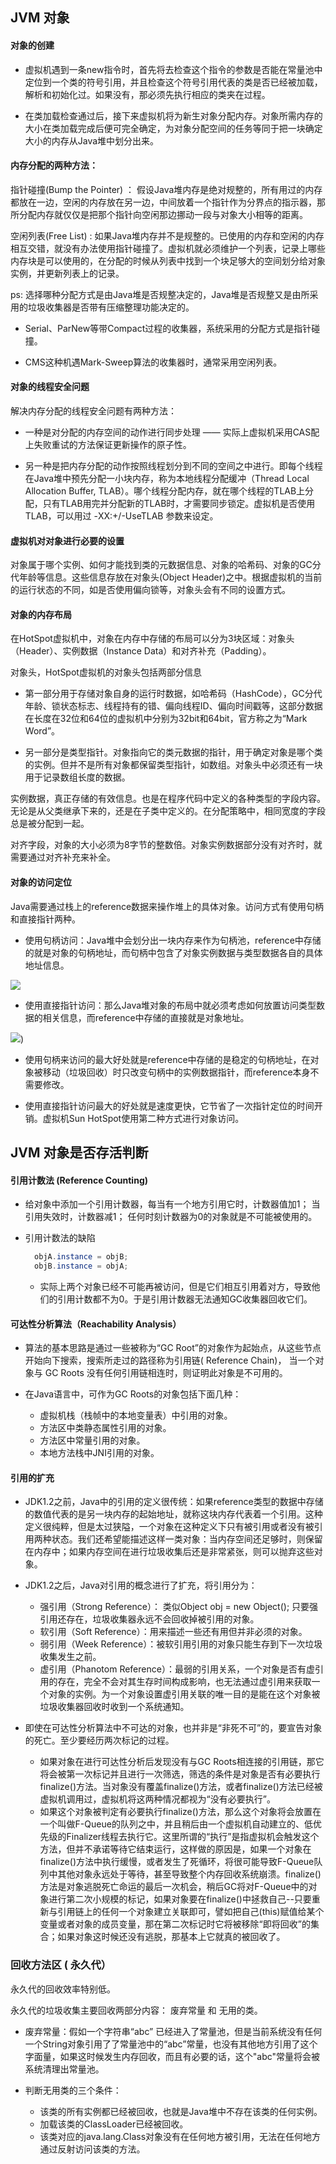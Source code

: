 ## JVM 对象

#### 对象的创建

* 虚拟机遇到一条new指令时，首先将去检查这个指令的参数是否能在常量池中定位到一个类的符号引用，并且检查这个符号引用代表的类是否已经被加载，解析和初始化过。如果没有，那必须先执行相应的类夹在过程。

* 在类加载检查通过后，接下来虚拟机将为新生对象分配内存。对象所需内存的大小在类加载完成后便可完全确定，为对象分配空间的任务等同于把一块确定大小的内存从Java堆中划分出来。

#### 内存分配的两种方法：

指针碰撞\(Bump the Pointer\) ： 假设Java堆内存是绝对规整的，所有用过的内存都放在一边，空闲的内存放在另一边，中间放着一个指针作为分界点的指示器，那所分配内存就仅仅是把那个指针向空闲那边挪动一段与对象大小相等的距离。

空闲列表\(Free List\) : 如果Java堆内存并不是规整的。已使用的内存和空闲的内存相互交错，就没有办法使用指针碰撞了。虚拟机就必须维护一个列表，记录上哪些内存块是可以使用的，在分配的时候从列表中找到一个块足够大的空间划分给对象实例，并更新列表上的记录。

ps: 选择哪种分配方式是由Java堆是否规整决定的，Java堆是否规整又是由所采用的垃圾收集器是否带有压缩整理功能决定的。

* Serial、ParNew等带Compact过程的收集器，系统采用的分配方式是指针碰撞。

* CMS这种机遇Mark-Sweep算法的收集器时，通常采用空闲列表。

#### 对象的线程安全问题

解决内存分配的线程安全问题有两种方法：

* 一种是对分配的内存空间的动作进行同步处理 —— 实际上虚拟机采用CAS配上失败重试的方法保证更新操作的原子性。

* 另一种是把内存分配的动作按照线程划分到不同的空间之中进行。即每个线程在Java堆中预先分配一小块内存，称为本地线程分配缓冲（Thread Local Allocation Buffer, TLAB）。哪个线程分配内存，就在哪个线程的TLAB上分配，只有TLAB用完并分配新的TLAB时，才需要同步锁定。虚拟机是否使用TLAB，可以用过 -XX:+/-UseTLAB 参数来设定。

#### 虚拟机对对象进行必要的设置

对象属于哪个实例、如何才能找到类的元数据信息、对象的哈希码、对象的GC分代年龄等信息。这些信息存放在对象头\(Object Header\)之中。根据虚拟机的当前的运行状态的不同，如是否使用偏向锁等，对象头会有不同的设置方式。

#### 对象的内存布局

在HotSpot虚拟机中，对象在内存中存储的布局可以分为3块区域：对象头（Header）、实例数据（Instance Data）和对齐补充（Padding）。

对象头，HotSpot虚拟机的对象头包括两部分信息

* 第一部分用于存储对象自身的运行时数据，如哈希码（HashCode），GC分代年龄、锁状态标志、线程持有的错、偏向线程ID、偏向时间戳等，这部分数据在长度在32位和64位的虚拟机中分别为32bit和64bit，官方称之为“Mark Word”。

* 另一部分是类型指针。对象指向它的类元数据的指针，用于确定对象是哪个类的实例。但并不是所有对象都保留类型指针，如数组。对象头中必须还有一块用于记录数组长度的数据。

实例数据，真正存储的有效信息。也是在程序代码中定义的各种类型的字段内容。无论是从父类继承下来的，还是在子类中定义的。在分配策略中，相同宽度的字段总是被分配到一起。

对齐字段，对象的大小必须为8字节的整数倍。对象实例数据部分没有对齐时，就需要通过对齐补充来补全。

#### 对象的访问定位

Java需要通过栈上的reference数据来操作堆上的具体对象。访问方式有使用句柄和直接指针两种。

* 使用句柄访问：Java堆中会划分出一块内存来作为句柄池，reference中存储的就是对象的句柄地址，而句柄中包含了对象实例数据与类型数据各自的具体地址信息。

![](http://img.my.csdn.net/uploads/201209/26/1348659242_7055.jpg)

* 使用直接指针访问：那么Java堆对象的布局中就必须考虑如何放置访问类型数据的相关信息，而reference中存储的直接就是对象地址。

![](http://img.my.csdn.net/uploads/201209/26/1348658605_5211.jpg)\)

* 使用句柄来访问的最大好处就是reference中存储的是稳定的句柄地址，在对象被移动（垃圾回收）时只改变句柄中的实例数据指针，而reference本身不需要修改。

* 使用直接指针访问最大的好处就是速度更快，它节省了一次指针定位的时间开销。虚拟机Sun HotSpot使用第二种方式进行对象访问。

## JVM 对象是否存活判断

#### 引用计数法 \(Reference Counting\)

* 给对象中添加一个引用计数器，每当有一个地方引用它时，计数器值加1； 当引用失效时，计数器减1； 任何时刻计数器为0的对象就是不可能被使用的。

* 引用计数法的缺陷

  ```java
    objA.instance = objB;
    objB.instance = objA;
  ```

  * 实际上两个对象已经不可能再被访问，但是它们相互引用着对方，导致他们的引用计数都不为0。于是引用计数器无法通知GC收集器回收它们。

#### 可达性分析算法（Reachability Analysis）

* 算法的基本思路是通过一些被称为“GC Root”的对象作为起始点，从这些节点开始向下搜索，搜索所走过的路径称为引用链\( Reference Chain\)， 当一个对象与 GC Roots 没有任何引用链相连时，则证明此对象是不可用的。

* 在Java语言中，可作为GC Roots的对象包括下面几种：

  * 虚拟机栈（栈帧中的本地变量表）中引用的对象。
  * 方法区中类静态属性引用的对象。
  * 方法区中常量引用的对象。
  * 本地方法栈中JNI引用的对象。

#### 引用的扩充

* JDK1.2之前，Java中的引用的定义很传统：如果reference类型的数据中存储的数值代表的是另一块内存的起始地址，就称这块内存代表着一个引用。这种定义很纯粹，但是太过狭隘，一个对象在这种定义下只有被引用或者没有被引用两种状态。我们还希望能描述这样一类对象：当内存空间还足够时，则保留在内存中；如果内存空间在进行垃圾收集后还是非常紧张，则可以抛弃这些对象。

* JDK1.2之后，Java对引用的概念进行了扩充，将引用分为：

  * 强引用（Strong Reference）： 类似Object obj = new Object\(\); 只要强引用还存在，垃圾收集器永远不会回收掉被引用的对象。
  * 软引用（Soft Reference）：用来描述一些还有用但并非必须的对象。
  * 弱引用（Week Reference）：被软引用引用的对象只能生存到下一次垃圾收集发生之前。
  * 虚引用（Phanotom Reference）：最弱的引用关系，一个对象是否有虚引用的存在，完全不会对其生存时间构成影响，也无法通过虚引用来获取一个对象的实例。为一个对象设置虚引用关联的唯一目的是能在这个对象被垃圾收集器回收时收到一个系统通知。

* 即使在可达性分析算法中不可达的对象，也并非是“非死不可”的，要宣告对象的死亡。至少要经历两次标记的过程。

  * 如果对象在进行可达性分析后发现没有与GC Roots相连接的引用链，那它将会被第一次标记并且进行一次筛选，筛选的条件是对象是否有必要执行finalize\(\)方法。当对象没有覆盖finalize\(\)方法，或者finalize\(\)方法已经被虚拟机调用过，虚拟机将这两种情况都视为“没有必要执行”。
  * 如果这个对象被判定有必要执行finalize\(\)方法，那么这个对象将会放置在一个叫做F-Queue的队列之中，并且稍后由一个虚拟机自动建立的、低优先级的Finalizer线程去执行它。这里所谓的“执行”是指虚拟机会触发这个方法，但并不承诺等待它结束运行，这样做的原因是，如果一个对象在finalize\(\)方法中执行缓慢，或者发生了死循环，将很可能导致F-Queue队列中其他对象永远处于等待，甚至导致整个内存回收系统崩溃。finalize\(\)方法是对象逃脱死亡命运的最后一次机会，稍后GC将对F-Queue中的对象进行第二次小规模的标记，如果对象要在finalize\(\)中拯救自己--只要重新与引用链上的任何一个对象建立关联即可，譬如把自己\(this\)赋值给某个变量或者对象的成员变量，那在第二次标记时它将被移除“即将回收”的集合；如果对象这时候还没有逃脱，那基本上它就真的被回收了。

### 回收方法区 \( 永久代）

永久代的回收效率特别低。

永久代的垃圾收集主要回收两部分内容： 废弃常量 和 无用的类。

* 废弃常量：假如一个字符串“abc” 已经进入了常量池，但是当前系统没有任何一个String对象引用了了常量池中的“abc”常量，也没有其他地方引用了这个字面量，如果这时候发生内存回收，而且有必要的话，这个"abc"常量将会被系统清理出常量池。

* 判断无用类的三个条件：

  * 该类的所有实例都已经被回收，也就是Java堆中不存在该类的任何实例。
  * 加载该类的ClassLoader已经被回收。
  * 该类对应的java.lang.Class对象没有在任何地方被引用，无法在任何地方通过反射访问该类的方法。



